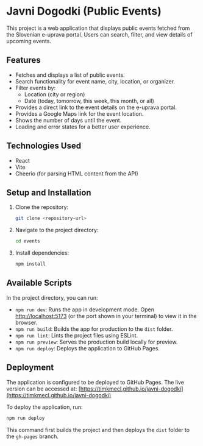 # Javni Dogodki (Public Events)

This project is a web application that displays public events fetched from the Slovenian e-uprava portal. Users can search, filter, and view details of upcoming events.

## Features

*   Fetches and displays a list of public events.
*   Search functionality for event name, city, location, or organizer.
*   Filter events by:
    *   Location (city or region)
    *   Date (today, tomorrow, this week, this month, or all)
*   Provides a direct link to the event details on the e-uprava portal.
*   Provides a Google Maps link for the event location.
*   Shows the number of days until the event.
*   Loading and error states for a better user experience.

## Technologies Used

*   React
*   Vite
*   Cheerio (for parsing HTML content from the API)

## Setup and Installation

1.  Clone the repository:
    ```bash
    git clone <repository-url>
    ```
2.  Navigate to the project directory:
    ```bash
    cd events
    ```
3.  Install dependencies:
    ```bash
    npm install
    ```

## Available Scripts

In the project directory, you can run:

*   `npm run dev`: Runs the app in development mode. Open [http://localhost:5173](http://localhost:5173) (or the port shown in your terminal) to view it in the browser.
*   `npm run build`: Builds the app for production to the `dist` folder.
*   `npm run lint`: Lints the project files using ESLint.
*   `npm run preview`: Serves the production build locally for preview.
*   `npm run deploy`: Deploys the application to GitHub Pages.

## Deployment

The application is configured to be deployed to GitHub Pages.
The live version can be accessed at: [https://timkmecl.github.io/javni-dogodki](https://timkmecl.github.io/javni-dogodki)

To deploy the application, run:
```bash
npm run deploy
```
This command first builds the project and then deploys the `dist` folder to the `gh-pages` branch.
